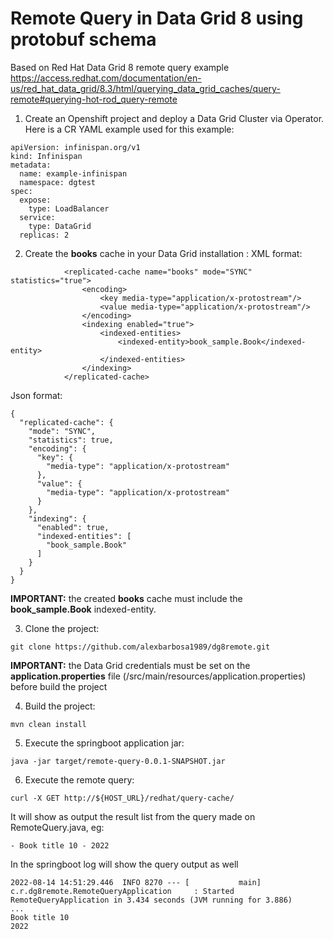# Remote Query in Data Grid 8 using protobuf schema

Based on Red Hat Data Grid 8 remote query example https://access.redhat.com/documentation/en-us/red_hat_data_grid/8.3/html/querying_data_grid_caches/query-remote#querying-hot-rod_query-remote


1. Create an Openshift project and deploy a Data Grid Cluster via Operator. Here is a CR YAML example used for this example:
~~~
apiVersion: infinispan.org/v1
kind: Infinispan
metadata:
  name: example-infinispan
  namespace: dgtest
spec:
  expose:
    type: LoadBalancer
  service:
    type: DataGrid
  replicas: 2
~~~

2. Create the **books** cache in your Data Grid installation :
XML format:
~~~
            <replicated-cache name="books" mode="SYNC" statistics="true">
                <encoding>
                    <key media-type="application/x-protostream"/>
                    <value media-type="application/x-protostream"/>
                </encoding>
                <indexing enabled="true">
                    <indexed-entities>
                        <indexed-entity>book_sample.Book</indexed-entity>
                    </indexed-entities>
                </indexing>
            </replicated-cache>
~~~

Json format:
~~~
{
  "replicated-cache": {
    "mode": "SYNC",
    "statistics": true,
    "encoding": {
      "key": {
        "media-type": "application/x-protostream"
      },
      "value": {
        "media-type": "application/x-protostream"
      }
    },
    "indexing": {
      "enabled": true,
      "indexed-entities": [
        "book_sample.Book"
      ]
    }
  }
}
~~~
**IMPORTANT:** the created **books** cache must include the **book_sample.Book** indexed-entity.

3. Clone the project:
~~~
git clone https://github.com/alexbarbosa1989/dg8remote.git
~~~

**IMPORTANT:** the Data Grid credentials must be set on the **application.properties** file (/src/main/resources/application.properties) before build the project

4. Build the project:
~~~
mvn clean install
~~~

5. Execute the springboot application jar:

~~~
java -jar target/remote-query-0.0.1-SNAPSHOT.jar 
~~~

6. Execute the remote query:
~~~
curl -X GET http://${HOST_URL}/redhat/query-cache/
~~~

It will show as output the result list  from the query made on RemoteQuery.java, eg:
~~~
- Book title 10 - 2022
~~~

In the springboot log will show the query output as well
~~~
2022-08-14 14:51:29.446  INFO 8270 --- [           main] c.r.dg8remote.RemoteQueryApplication     : Started RemoteQueryApplication in 3.434 seconds (JVM running for 3.886)
...
Book title 10
2022
~~~
